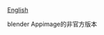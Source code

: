 [English](https://github.com/erroreutopia/Blender-Appimage/edit/main/README.md)

blender Appimage的非官方版本
